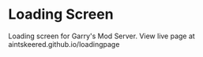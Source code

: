 Loading Screen
=============

Loading screen for Garry's Mod Server.
View live page at aintskeered.github.io/loadingpage

